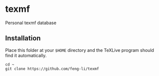 texmf
=====

Personal texmf database

## Installation

Place this folder at your `$HOME` directory and the TeXLive program should find it automatically.

```
cd ~
git clone https://github.com/feng-li/texmf
```
